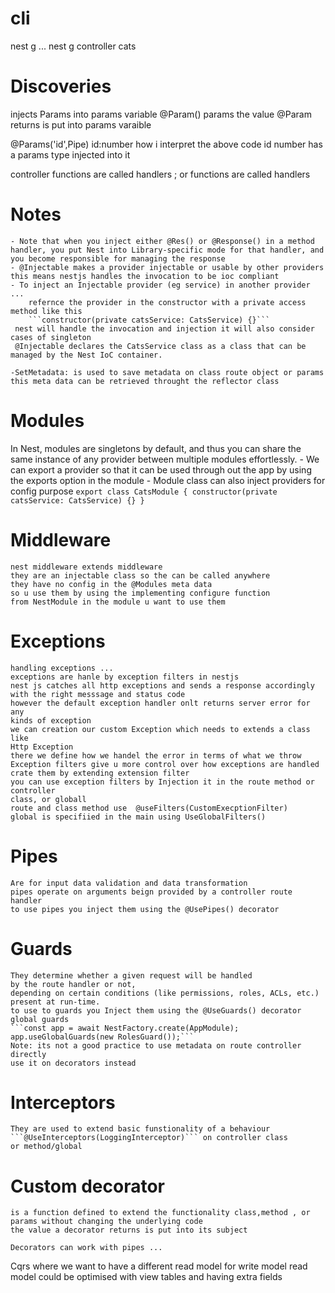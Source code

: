 # cli
 nest g ...
 nest g controller cats


# Discoveries
injects Params into params variable
@Param() params
the value @Param returns is put into params varaible 

@Params('id',Pipe) id:number
how i interpret the above code
id number has a params type injected into it

controller functions are called handlers ; or functions are called handlers



 # Notes
    - Note that when you inject either @Res() or @Response() in a method handler, you put Nest into Library-specific mode for that handler, and you become responsible for managing the response
    - @Injectable makes a provider injectable or usable by other providers this means nestjs handles the invocation to be ioc compliant
    - To inject an Injectable provider (eg service) in another provider ...
        refernce the provider in the constructor with a private access method like this
        ```constructor(private catsService: CatsService) {}```
     nest will handle the invocation and injection it will also consider cases of singleton
     @Injectable declares the CatsService class as a class that can be managed by the Nest IoC container.
    
    -SetMetadata: is used to save metadata on class route object or params 
    this meta data can be retrieved throught the reflector class
# Modules
  In Nest, modules are singletons by default, and thus you can share the same instance of any provider between multiple modules effortlessly.
    - We can export a provider so that it can be used through out the app  by using the exports option in the module 
    - Module class can also inject providers for config purpose
        ```export class CatsModule {
                constructor(private catsService: CatsService) {}
                }```


# Middleware
    nest middleware extends middleware
    they are an injectable class so the can be called anywhere
    they have no config in the @Modules meta data
    so u use them by using the implementing configure function 
    from NestModule in the module u want to use them   

# Exceptions
    handling exceptions ...
    exceptions are hanle by exception filters in nestjs
    nest js catches all http exceptions and sends a response accordingly
    with the right messsage and status code 
    however the default exception handler onlt returns server error for any 
    kinds of exception
    we can creation our custom Exception which needs to extends a class like
    Http Exception
    there we define how we handel the error in terms of what we throw
    Exception filters give u more control over how exceptions are handled
    crate them by extending extension filter
    you can use exception filters by Injection it in the route method or controller 
    class, or globall 
    route and class method use  @useFilters(CustomExecptionFilter)
    global is specifiied in the main using UseGlobalFilters()

# Pipes
    Are for input data validation and data transformation
    pipes operate on arguments beign provided by a controller route handler
    to use pipes you inject them using the @UsePipes() decorator
 
# Guards
    They determine whether a given request will be handled 
    by the route handler or not, 
    depending on certain conditions (like permissions, roles, ACLs, etc.) present at run-time.
    to use to guards you Inject them using the @UseGuards() decorator
    global guards
    ```const app = await NestFactory.create(AppModule);
    app.useGlobalGuards(new RolesGuard());```
    Note: its not a good practice to use metadata on route controller directly
    use it on decorators instead

# Interceptors
    They are used to extend basic funstionality of a behaviour
    ```@UseInterceptors(LoggingInterceptor)``` on controller class
    or method/global

# Custom decorator
    is a function defined to extend the functionality class,method , or params without changing the underlying code
    the value a decorator returns is put into its subject

    Decorators can work with pipes ...


Cqrs
where we want to have a different read model for write model
read model could be optimised with view tables and having extra fields
